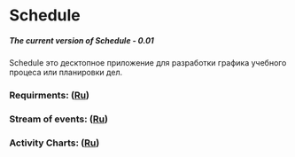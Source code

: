 # Schedule
##### The current version of Schedule - 0.01
Schedule это десктопное приложение для разработки графика учебного процеса или планировки дел.
### Requirments: ([Ru](https://github.com/Kiryl7/-Schedule/blob/master/docs/Project%20Documentation/SRS/SRS.md))
### Stream of events: ([Ru](https://github.com/Kiryl7/-Schedule/tree/master/docs/Project%20Documentation/UseCase))
### Activity Charts: ([Ru](https://github.com/Kiryl7/-Schedule/tree/master/docs/Project%20Documentation/Activity))

